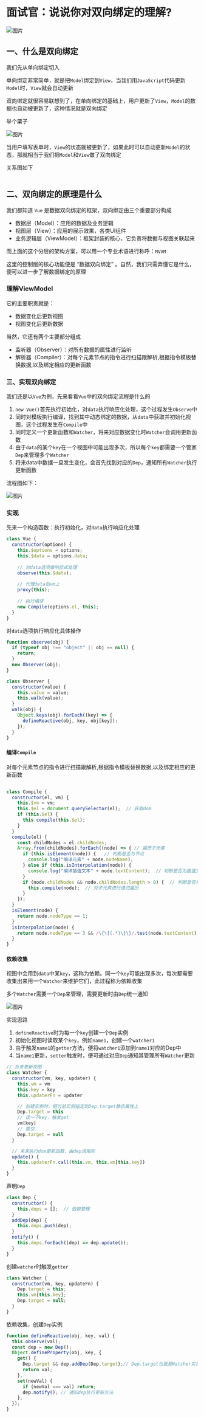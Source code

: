 # 面试官：说说你对双向绑定的理解?

![图片](https://cdn.jsdelivr.net/gh/IceRain-mvc/cdn/img/640-20210928220848288)

## 一、什么是双向绑定

我们先从单向绑定切入

单向绑定非常简单，就是把`Model`绑定到`View`，当我们用`JavaScript`代码更新`Model`时，`View`就会自动更新

双向绑定就很容易联想到了，在单向绑定的基础上，用户更新了`View`，`Model`的数据也自动被更新了，这种情况就是双向绑定

举个栗子

![图片](https://cdn.jsdelivr.net/gh/IceRain-mvc/cdn/img/640-20210928220845242)

当用户填写表单时，`View`的状态就被更新了，如果此时可以自动更新`Model`的状态，那就相当于我们把`Model`和`View`做了双向绑定

关系图如下

![图片](data:image/gif;base64,iVBORw0KGgoAAAANSUhEUgAAAAEAAAABCAYAAAAfFcSJAAAADUlEQVQImWNgYGBgAAAABQABh6FO1AAAAABJRU5ErkJggg==)

## 二、双向绑定的原理是什么

我们都知道 `Vue` 是数据双向绑定的框架，双向绑定由三个重要部分构成

- 数据层（Model）：应用的数据及业务逻辑
- 视图层（View）：应用的展示效果，各类UI组件
- 业务逻辑层（ViewModel）：框架封装的核心，它负责将数据与视图关联起来

而上面的这个分层的架构方案，可以用一个专业术语进行称呼：`MVVM`

这里的控制层的核心功能便是 “数据双向绑定” 。自然，我们只需弄懂它是什么，便可以进一步了解数据绑定的原理

### 理解ViewModel

它的主要职责就是：

- 数据变化后更新视图
- 视图变化后更新数据

当然，它还有两个主要部分组成

- 监听器（Observer）：对所有数据的属性进行监听
- 解析器（Compiler）：对每个元素节点的指令进行扫描跟解析,根据指令模板替换数据,以及绑定相应的更新函数

### 三、实现双向绑定

我们还是以`Vue`为例，先来看看`Vue`中的双向绑定流程是什么的

1. `new Vue()`首先执行初始化，对`data`执行响应化处理，这个过程发生`Observe`中
2. 同时对模板执行编译，找到其中动态绑定的数据，从`data`中获取并初始化视图，这个过程发生在`Compile`中
3. 同时定义⼀个更新函数和`Watcher`，将来对应数据变化时`Watcher`会调用更新函数
4. 由于`data`的某个`key`在⼀个视图中可能出现多次，所以每个`key`都需要⼀个管家`Dep`来管理多个`Watcher`
5. 将来data中数据⼀旦发生变化，会首先找到对应的`Dep`，通知所有`Watcher`执行更新函数

流程图如下：

![图片](https://cdn.jsdelivr.net/gh/IceRain-mvc/cdn/img/640-20210928220841261)

### 实现

先来一个构造函数：执行初始化，对`data`执行响应化处理

```js
class Vue {
  constructor(options) {
    this.$options = options;
    this.$data = options.data;
      
    // 对data选项做响应式处理
    observe(this.$data);
      
    // 代理data到vm上
    proxy(this);
      
    // 执行编译
    new Compile(options.el, this);
  }
}
```

对`data`选项执行响应化具体操作

```js
function observe(obj) {
  if (typeof obj !== "object" || obj == null) {
    return;
  }
  new Observer(obj);
}

class Observer {
  constructor(value) {
    this.value = value;
    this.walk(value);
  }
  walk(obj) {
    Object.keys(obj).forEach((key) => {
      defineReactive(obj, key, obj[key]);
    });
  }
}
```



#### 编译`Compile`

对每个元素节点的指令进行扫描跟解析,根据指令模板替换数据,以及绑定相应的更新函数

![图片](data:image/gif;base64,iVBORw0KGgoAAAANSUhEUgAAAAEAAAABCAYAAAAfFcSJAAAADUlEQVQImWNgYGBgAAAABQABh6FO1AAAAABJRU5ErkJggg==)

```js
class Compile {
  constructor(el, vm) {
    this.$vm = vm;
    this.$el = document.querySelector(el);  // 获取dom
    if (this.$el) {
      this.compile(this.$el);
    }
  }
  compile(el) {
    const childNodes = el.childNodes; 
    Array.from(childNodes).forEach((node) => { // 遍历子元素
      if (this.isElement(node)) {   // 判断是否为节点
        console.log("编译元素" + node.nodeName);
      } else if (this.isInterpolation(node)) {
        console.log("编译插值⽂本" + node.textContent);  // 判断是否为插值文本 {{}}
      }
      if (node.childNodes && node.childNodes.length > 0) {  // 判断是否有子元素
        this.compile(node);  // 对子元素进行递归遍历
      }
    });
  }
  isElement(node) {
    return node.nodeType == 1;
  }
  isInterpolation(node) {
    return node.nodeType == 3 && /\{\{(.*)\}\}/.test(node.textContent);
  }
}
```

#### 依赖收集

视图中会用到`data`中某`key`，这称为依赖。同⼀个`key`可能出现多次，每次都需要收集出来用⼀个`Watcher`来维护它们，此过程称为依赖收集

多个`Watcher`需要⼀个`Dep`来管理，需要更新时由`Dep`统⼀通知

![图片](https://cdn.jsdelivr.net/gh/IceRain-mvc/cdn/img/640-20210928220828671)

实现思路

1. `defineReactive`时为每⼀个`key`创建⼀个`Dep`实例
2. 初始化视图时读取某个`key`，例如`name1`，创建⼀个`watcher1`
3. 由于触发`name1`的`getter`方法，便将`watcher1`添加到`name1`对应的Dep中
4. 当`name1`更新，`setter`触发时，便可通过对应`Dep`通知其管理所有`Watcher`更新

```js
// 负责更新视图
class Watcher {
  constructor(vm, key, updater) {
    this.vm = vm
    this.key = key
    this.updaterFn = updater

    // 创建实例时，把当前实例指定到Dep.target静态属性上
    Dep.target = this
    // 读一下key，触发get
    vm[key]
    // 置空
    Dep.target = null
  }

  // 未来执行dom更新函数，由dep调用的
  update() {
    this.updaterFn.call(this.vm, this.vm[this.key])
  }
}
```

声明`Dep`

```js
class Dep {
  constructor() {
    this.deps = [];  // 依赖管理
  }
  addDep(dep) {
    this.deps.push(dep);
  }
  notify() { 
    this.deps.forEach((dep) => dep.update());
  }
}
```

创建`watcher`时触发`getter`

```js
class Watcher {
  constructor(vm, key, updateFn) {
    Dep.target = this;
    this.vm[this.key];
    Dep.target = null;
  }
}
```

依赖收集，创建`Dep`实例

```js
function defineReactive(obj, key, val) {
  this.observe(val);
  const dep = new Dep();
  Object.defineProperty(obj, key, {
    get() {
      Dep.target && dep.addDep(Dep.target);// Dep.target也就是Watcher实例
      return val;
    },
    set(newVal) {
      if (newVal === val) return;
      dep.notify(); // 通知dep执行更新方法
    },
  });
}
```